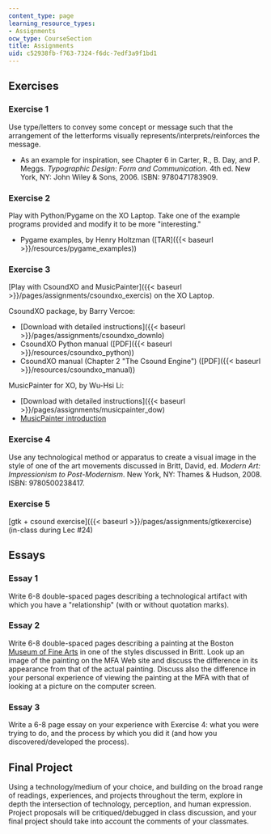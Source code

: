 ```yaml
---
content_type: page
learning_resource_types:
- Assignments
ocw_type: CourseSection
title: Assignments
uid: c52938fb-f763-7324-f6dc-7edf3a9f1bd1
---
```


Exercises
---------

### Exercise 1

Use type/letters to convey some concept or message such that the arrangement of the letterforms visually represents/interprets/reinforces the message.

*   As an example for inspiration, see Chapter 6 in Carter, R., B. Day, and P. Meggs. _Typographic Design: Form and Communication_. 4th ed. New York, NY: John Wiley & Sons, 2006. ISBN: 9780471783909.

### Exercise 2

Play with Python/Pygame on the XO Laptop. Take one of the example programs provided and modify it to be more "interesting."

*   Pygame examples, by Henry Holtzman ([TAR]({{< baseurl >}}/resources/pygame_examples))

### Exercise 3

[Play with CsoundXO and MusicPainter]({{< baseurl >}}/pages/assignments/csoundxo_exercis) on the XO Laptop.

CsoundXO package, by Barry Vercoe:

*   [Download with detailed instructions]({{< baseurl >}}/pages/assignments/csoundxo_downlo)
*   CsoundXO Python manual ([PDF]({{< baseurl >}}/resources/csoundxo_python))
*   CsoundXO manual (Chapter 2 "The Csound Engine") ([PDF]({{< baseurl >}}/resources/csoundxo_manual))

MusicPainter for XO, by Wu-Hsi Li:

*   [Download with detailed instructions]({{< baseurl >}}/pages/assignments/musicpainter_dow)
*   [MusicPainter introduction](http://web.media.mit.edu/~wuhsi/Musicpainter_en.html)

### Exercise 4

Use any technological method or apparatus to create a visual image in the style of one of the art movements discussed in Britt, David, ed. _Modern Art: Impressionism to Post-Modernism_. New York, NY: Thames & Hudson, 2008. ISBN: 9780500238417.

### Exercise 5

[gtk + csound exercise]({{< baseurl >}}/pages/assignments/gtkexercise) (in-class during Lec #24)

Essays
------

### Essay 1

Write 6-8 double-spaced pages describing a technological artifact with which you have a "relationship" (with or without quotation marks).

### Essay 2

Write 6-8 double-spaced pages describing a painting at the Boston [Museum of Fine Arts](http://www.mfa.org/) in one of the styles discussed in Britt. Look up an image of the painting on the MFA Web site and discuss the difference in its appearance from that of the actual painting. Discuss also the difference in your personal experience of viewing the painting at the MFA with that of looking at a picture on the computer screen.

### Essay 3

Write a 6-8 page essay on your experience with Exercise 4: what you were trying to do, and the process by which you did it (and how you discovered/developed the process).

Final Project
-------------

Using a technology/medium of your choice, and building on the broad range of readings, experiences, and projects throughout the term, explore in depth the intersection of technology, perception, and human expression. Project proposals will be critiqued/debugged in class discussion, and your final project should take into account the comments of your classmates.